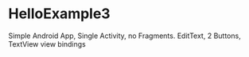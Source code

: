 # HelloExample3
Simple Android App, Single Activity, no Fragments.
EditText, 2 Buttons, TextView
view bindings
